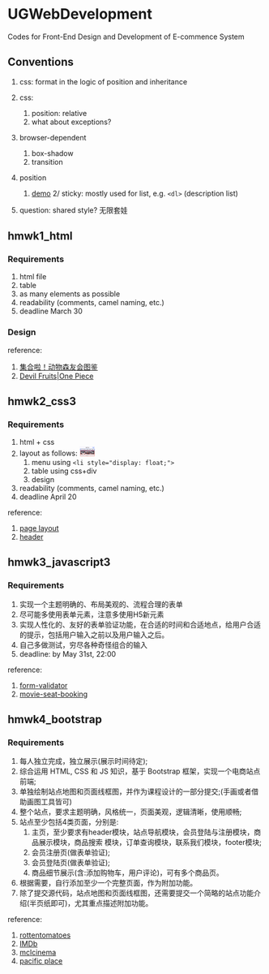 # UGWebDevelopment
Codes for Front-End Design and Development of E-commence System

## Conventions
1. css: format in the logic of position and inheritance
2. css:
	1. position: relative
	2. what about exceptions?
3. browser-dependent
	1. box-shadow
	2. transition
4. position
	1. [demo](https://developer.mozilla.org/zh-CN/docs/Web/CSS/position)
	2/ sticky: mostly used for list, e.g. `<dl>` (description list)

5. question: shared style? 无限套娃

## hmwk1_html
### Requirements
1. html file
2. table
3. as many elements as possible
4. readability (comments, camel naming, etc.)
5. deadline March 30

### Design
reference: 
1. [集合啦！动物森友会图鉴](https://diobulanduo.gitee.io/animalcrossing.github.io/#/furniture)
2. [Devil Fruits|One Piece](https://onepiece.fandom.com/wiki/Devil_Fruit)


## hmwk2_css3
### Requirements
1. html + css
2. layout as follows:
	<img src="assets/hmwk2_demo1.png" style="width: 30px;">
	1. menu using `<li style="display: float;">`
	2. table using css+div
	3. design
3. readability (comments, camel naming, etc.)
4. deadline April 20

reference:
1. [page layout](https://blog.hubspot.com/website/how-to-inspect)
2. [header](https://www.amazon.com)


## hmwk3_javascript3
### Requirements
1. 实现一个主题明确的、布局美观的、流程合理的表单
2. 尽可能多使用表单元素，注意多使用H5新元素
3. 实现人性化的、友好的表单验证功能，在合适的时间和合适地点，给用户合适的提示，包括用户输入之前以及用户输入之后。
4. 自己多做测试，穷尽各种奇怪组合的输入
5. deadline: by May 31st, 22:00

reference:
1. [form-validator](https://github.com/bradtraversy/vanillawebprojects/tree/master/form-validator)
2. [movie-seat-booking](https://github.com/bradtraversy/vanillawebprojects/tree/master/movie-seat-booking)


## hmwk4_bootstrap
### Requirements
1. 每人独立完成，独立展示(展示时间待定);
2. 综合运用 HTML, CSS 和 JS 知识，基于 Bootstrap 框架，实现一个电商站点前端;
3. 单独绘制站点地图和页面线框图，并作为课程设计的一部分提交;(手画或者借助画图工具皆可)
4. 整个站点，要求主题明确，风格统一，页面美观，逻辑清晰，使用顺畅;
5. 站点至少包括4类页面，分别是:
	1. 主页，至少要求有header模块，站点导航模块，会员登陆与注册模块，商品展示模块，商品搜索 模块，订单查询模块，联系我们模块，footer模块;
	2. 会员注册页(做表单验证);
	3. 会员登陆页(做表单验证);
	4. 商品细节展示(含:添加购物车，用户评论)，可有多个商品页。 
6. 根据需要，自行添加至少一个完整页面，作为附加功能。
7. 除了提交源代码，站点地图和页面线框图，还需要提交一个简略的站点功能介绍(半页纸即可)，尤其重点描述附加功能。

reference: 
1. [rottentomatoes](https://www.rottentomatoes.com)
2. [IMDb](https://www.imdb.com/?ref_=nv_home)
3. [mclcinema](https://www.mclcinema.com/MovieSet.aspx?gv=0&visLang=2&id=12403)
4. [pacific place](https://www.pacificplace.com.hk/en/entertainment/cinema/movie?movieid=13824&lang=eng)